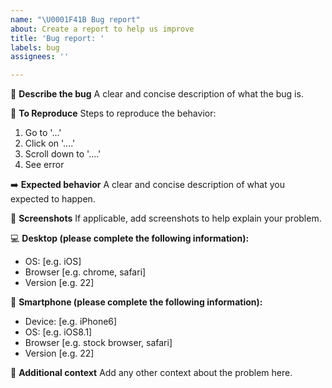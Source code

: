 ```yaml
---
name: "\U0001F41B Bug report"
about: Create a report to help us improve
title: 'Bug report: '
labels: bug
assignees: ''

---
```


🐛 **Describe the bug**
A clear and concise description of what the bug is.

🔁 **To Reproduce**
Steps to reproduce the behavior:
1. Go to '...'
2. Click on '....'
3. Scroll down to '....'
4. See error

➡️ **Expected behavior**
A clear and concise description of what you expected to happen.

📸 **Screenshots**
If applicable, add screenshots to help explain your problem.

💻 **Desktop (please complete the following information):**
 - OS: [e.g. iOS]
 - Browser [e.g. chrome, safari]
 - Version [e.g. 22]

📱 **Smartphone (please complete the following information):**
 - Device: [e.g. iPhone6]
 - OS: [e.g. iOS8.1]
 - Browser [e.g. stock browser, safari]
 - Version [e.g. 22]

📝 **Additional context**
Add any other context about the problem here.
